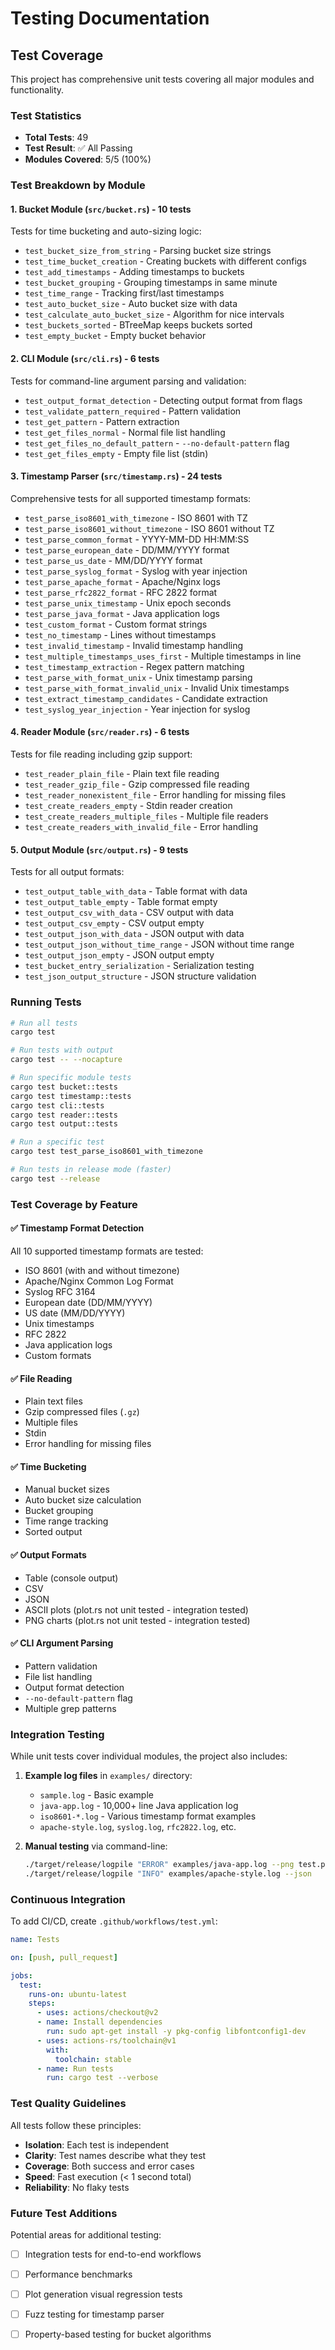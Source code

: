 # Testing Documentation

## Test Coverage

This project has comprehensive unit tests covering all major modules and functionality.

### Test Statistics

- **Total Tests**: 49
- **Test Result**: ✅ All Passing
- **Modules Covered**: 5/5 (100%)

### Test Breakdown by Module

#### 1. **Bucket Module** (`src/bucket.rs`) - 10 tests
Tests for time bucketing and auto-sizing logic:
- `test_bucket_size_from_string` - Parsing bucket size strings
- `test_time_bucket_creation` - Creating buckets with different configs
- `test_add_timestamps` - Adding timestamps to buckets
- `test_bucket_grouping` - Grouping timestamps in same minute
- `test_time_range` - Tracking first/last timestamps
- `test_auto_bucket_size` - Auto bucket size with data
- `test_calculate_auto_bucket_size` - Algorithm for nice intervals
- `test_buckets_sorted` - BTreeMap keeps buckets sorted
- `test_empty_bucket` - Empty bucket behavior

#### 2. **CLI Module** (`src/cli.rs`) - 6 tests
Tests for command-line argument parsing and validation:
- `test_output_format_detection` - Detecting output format from flags
- `test_validate_pattern_required` - Pattern validation
- `test_get_pattern` - Pattern extraction
- `test_get_files_normal` - Normal file list handling
- `test_get_files_no_default_pattern` - `--no-default-pattern` flag
- `test_get_files_empty` - Empty file list (stdin)

#### 3. **Timestamp Parser** (`src/timestamp.rs`) - 24 tests
Comprehensive tests for all supported timestamp formats:
- `test_parse_iso8601_with_timezone` - ISO 8601 with TZ
- `test_parse_iso8601_without_timezone` - ISO 8601 without TZ
- `test_parse_common_format` - YYYY-MM-DD HH:MM:SS
- `test_parse_european_date` - DD/MM/YYYY format
- `test_parse_us_date` - MM/DD/YYYY format
- `test_parse_syslog_format` - Syslog with year injection
- `test_parse_apache_format` - Apache/Nginx logs
- `test_parse_rfc2822_format` - RFC 2822 format
- `test_parse_unix_timestamp` - Unix epoch seconds
- `test_parse_java_format` - Java application logs
- `test_custom_format` - Custom format strings
- `test_no_timestamp` - Lines without timestamps
- `test_invalid_timestamp` - Invalid timestamp handling
- `test_multiple_timestamps_uses_first` - Multiple timestamps in line
- `test_timestamp_extraction` - Regex pattern matching
- `test_parse_with_format_unix` - Unix timestamp parsing
- `test_parse_with_format_invalid_unix` - Invalid Unix timestamps
- `test_extract_timestamp_candidates` - Candidate extraction
- `test_syslog_year_injection` - Year injection for syslog

#### 4. **Reader Module** (`src/reader.rs`) - 6 tests
Tests for file reading including gzip support:
- `test_reader_plain_file` - Plain text file reading
- `test_reader_gzip_file` - Gzip compressed file reading
- `test_reader_nonexistent_file` - Error handling for missing files
- `test_create_readers_empty` - Stdin reader creation
- `test_create_readers_multiple_files` - Multiple file readers
- `test_create_readers_with_invalid_file` - Error handling

#### 5. **Output Module** (`src/output.rs`) - 9 tests
Tests for all output formats:
- `test_output_table_with_data` - Table format with data
- `test_output_table_empty` - Table format empty
- `test_output_csv_with_data` - CSV output with data
- `test_output_csv_empty` - CSV output empty
- `test_output_json_with_data` - JSON output with data
- `test_output_json_without_time_range` - JSON without time range
- `test_output_json_empty` - JSON output empty
- `test_bucket_entry_serialization` - Serialization testing
- `test_json_output_structure` - JSON structure validation

### Running Tests

```bash
# Run all tests
cargo test

# Run tests with output
cargo test -- --nocapture

# Run specific module tests
cargo test bucket::tests
cargo test timestamp::tests
cargo test cli::tests
cargo test reader::tests
cargo test output::tests

# Run a specific test
cargo test test_parse_iso8601_with_timezone

# Run tests in release mode (faster)
cargo test --release
```

### Test Coverage by Feature

#### ✅ Timestamp Format Detection
All 10 supported timestamp formats are tested:
- ISO 8601 (with and without timezone)
- Apache/Nginx Common Log Format
- Syslog RFC 3164
- European date (DD/MM/YYYY)
- US date (MM/DD/YYYY)
- Unix timestamps
- RFC 2822
- Java application logs
- Custom formats

#### ✅ File Reading
- Plain text files
- Gzip compressed files (`.gz`)
- Multiple files
- Stdin
- Error handling for missing files

#### ✅ Time Bucketing
- Manual bucket sizes
- Auto bucket size calculation
- Bucket grouping
- Time range tracking
- Sorted output

#### ✅ Output Formats
- Table (console output)
- CSV
- JSON
- ASCII plots (plot.rs not unit tested - integration tested)
- PNG charts (plot.rs not unit tested - integration tested)

#### ✅ CLI Argument Parsing
- Pattern validation
- File list handling
- Output format detection
- `--no-default-pattern` flag
- Multiple grep patterns

### Integration Testing

While unit tests cover individual modules, the project also includes:

1. **Example log files** in `examples/` directory:
   - `sample.log` - Basic example
   - `java-app.log` - 10,000+ line Java application log
   - `iso8601-*.log` - Various timestamp format examples
   - `apache-style.log`, `syslog.log`, `rfc2822.log`, etc.

2. **Manual testing** via command-line:
   ```bash
   ./target/release/logpile "ERROR" examples/java-app.log --png test.png
   ./target/release/logpile "INFO" examples/apache-style.log --json
   ```

### Continuous Integration

To add CI/CD, create `.github/workflows/test.yml`:

```yaml
name: Tests

on: [push, pull_request]

jobs:
  test:
    runs-on: ubuntu-latest
    steps:
      - uses: actions/checkout@v2
      - name: Install dependencies
        run: sudo apt-get install -y pkg-config libfontconfig1-dev
      - uses: actions-rs/toolchain@v1
        with:
          toolchain: stable
      - name: Run tests
        run: cargo test --verbose
```

### Test Quality Guidelines

All tests follow these principles:
- **Isolation**: Each test is independent
- **Clarity**: Test names describe what they test
- **Coverage**: Both success and error cases
- **Speed**: Fast execution (< 1 second total)
- **Reliability**: No flaky tests

### Future Test Additions

Potential areas for additional testing:
- [ ] Integration tests for end-to-end workflows
- [ ] Performance benchmarks
- [ ] Plot generation visual regression tests
- [ ] Fuzz testing for timestamp parser
- [ ] Property-based testing for bucket algorithms

